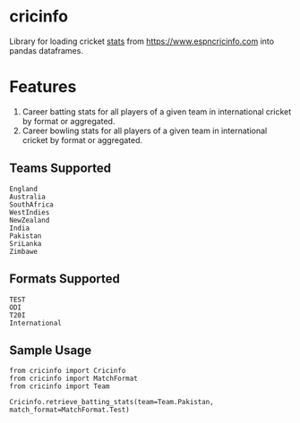 # cricinfo

Library for loading cricket [stats](https://stats.espncricinfo.com/ci/engine/stats/index.html) from https://www.espncricinfo.com into pandas dataframes.

# Features

1. Career batting stats for all players of a given team in international cricket by format or aggregated.
2. Career bowling stats for all players of a given team in international cricket by format or aggregated.

## Teams Supported
```
England
Australia
SouthAfrica
WestIndies
NewZealand
India
Pakistan
SriLanka
Zimbawe
```

## Formats Supported
```
TEST
ODI
T20I
International
```

## Sample Usage
```
from cricinfo import Cricinfo
from cricinfo import MatchFormat
from cricinfo import Team

Cricinfo.retrieve_batting_stats(team=Team.Pakistan, match_format=MatchFormat.Test)
```